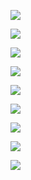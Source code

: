 

![](https://gitee.com/hxc8/images6/raw/master/img/202407190014239.jpg)



![](https://gitee.com/hxc8/images6/raw/master/img/202407190014699.jpg)



![](https://gitee.com/hxc8/images6/raw/master/img/202407190015081.jpg)



![](https://gitee.com/hxc8/images6/raw/master/img/202407190015937.jpg)



![](https://gitee.com/hxc8/images6/raw/master/img/202407190015923.jpg)



![](https://gitee.com/hxc8/images6/raw/master/img/202407190015527.jpg)



![](https://gitee.com/hxc8/images6/raw/master/img/202407190015177.jpg)



![](https://gitee.com/hxc8/images6/raw/master/img/202407190015111.jpg)



![](https://gitee.com/hxc8/images6/raw/master/img/202407190015198.jpg)

